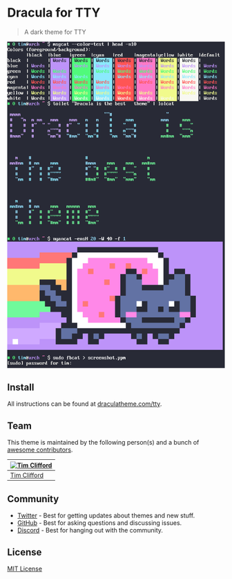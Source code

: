 # Dracula for TTY

> A dark theme for TTY

![Screenshot](./screenshot.png)

## Install

All instructions can be found at [draculatheme.com/tty](https://draculatheme.com/tty).

## Team

This theme is maintained by the following person(s) and a bunch of [awesome contributors](https://github.com/dracula/tty/graphs/contributors).

| [![Tim Clifford](https://github.com/tim-clifford.png?size=100)](https://github.com/tim-clifford) |
| ------------------------------------------------------------------------------------------------ |
| [Tim Clifford](https://github.com/tim-clifford)                                                  |

## Community

- [Twitter](https://twitter.com/draculatheme) - Best for getting updates about themes and new stuff.
- [GitHub](https://github.com/dracula/dracula-theme/discussions) - Best for asking questions and discussing issues.
- [Discord](https://draculatheme.com/discord-invite) - Best for hanging out with the community.

## License

[MIT License](./LICENSE)
